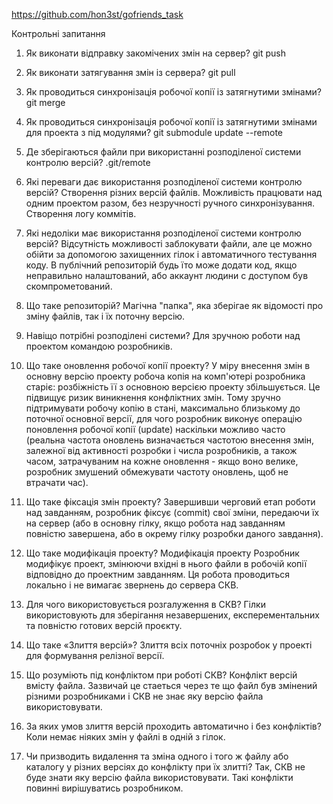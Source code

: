 https://github.com/hon3st/gofriends_task

Контрольні запитання 

1. Як виконати відправку закомічених змін на сервер?
git push

2. Як виконати затягування змін із сервера?
git pull

3. Як проводиться синхронізація робочої копії із затягнутими змінами?
git merge

4. Як проводиться синхронізація робочої копії із затягнутими змінами для
проекта з під модулями?
git submodule update --remote

5. Де зберігаються файли при використанні розподіленої системи контролю
версій?
.git/remote

6. Які переваги дає використання розподіленої системи контролю версій?
Створення різних версій файлів. Можливість працювати над одним проектом разом, без незручності ручного синхронізування. Створення логу коммітів.

7. Які недоліки має використання розподіленої системи контролю версій?
Відсутність можливості заблокувати файли, але це можно обійти за допомогою захищенних гілок і автоматичного тестування коду. В публічний репозиторій будь їто може додати код, якщо неправильно налаштований, або аккаунт людини с доступом був скомпрометований.

8. Що таке репозиторій?
Магічна "папка", яка зберігае як відомості про зміну файлів, так і їх поточну версію. 

9. Навіщо потрібні розподілені системи?
Для зручною роботи над проектом командою розробників.

10. Що таке оновлення робочої копії проекту?
У міру внесення змін в основну версію проекту робоча копія на комп'ютері розробника старіє: розбіжність її з основною версією проекту збільшується. Це підвищує ризик виникнення конфліктних змін. Тому зручно підтримувати робочу копію в стані, максимально близькому до поточної основної версії, для чого розробник виконує операцію поновлення робочої копії (update) наскільки можливо часто (реальна частота оновлень визначається частотою внесення змін, залежної від активності розробки і числа розробників, а також часом, затрачуваним на кожне оновлення - якщо воно велике, розробник змушений обмежувати частоту оновлень, щоб не втрачати час).

11. Що таке фіксація змін проекту?
 Завершивши черговий етап роботи над завданням, розробник фіксує (commit) свої зміни, передаючи їх на сервер (або в основну гілку, якщо робота над завданням повністю завершена, або в окрему гілку розробки даного завдання).

12. Що таке модифікація проекту?
Модифікація проекту Розробник модифікує проект, змінюючи вхідні в нього файли в робочій копії відповідно до проектним завданням. Ця робота проводиться локально і не вимагає звернень до сервера СКВ.

13. Для чого використовується розгалуження в СКВ?
Гілки використовують для зберігання незавершених, експерементальних та повністю готових версій проєкту.

14. Що таке «Злиття версій»?
Злиття всіх поточніх розробок у проекті для формування релізної версії. 

15. Що розуміють під конфліктом при роботі СКВ?
Конфлікт версій вмісту файла. Зазвичай це стаеться через те що файл був змінений різними розробниками і СКВ не знає яку версію файла використовувати.

16. За яких умов злиття версій проходить автоматично і без конфліктів?
Коли немає ніяких змін у файлі в одній з гілок. 

17. Чи призводить видалення та зміна одного і того ж файлу або каталогу у різних версіях до конфлікту при їх злитті?
Так, СКВ не буде знати яку версію файла використовувати. Такі конфлікти повинні вирішуватись розробником.
